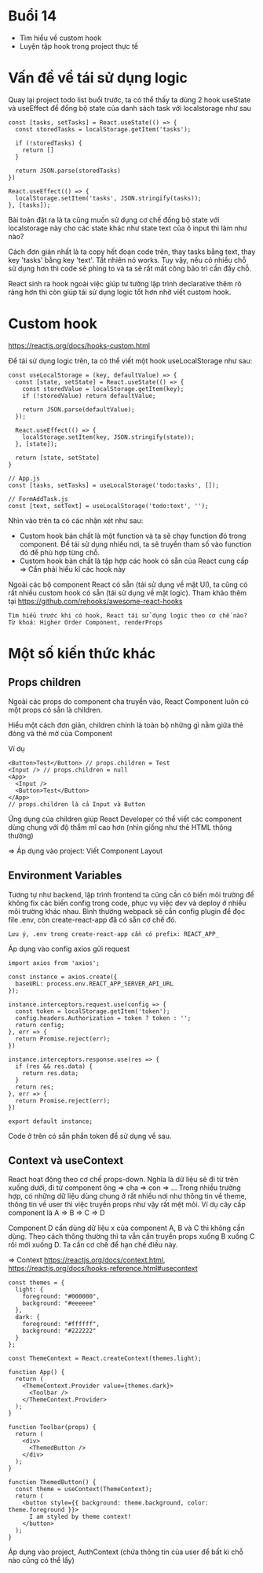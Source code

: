 # Buổi 14
- Tìm hiểu về custom hook
- Luyện tập hook trong project thực tế

# Vấn đề về tái sử dụng logic

Quay lại project todo list buổi trước, ta có thể thấy ta dùng 2 hook useState và useEffect để đồng bộ state của danh sách task với localstorage như sau
```
const [tasks, setTasks] = React.useState(() => {
  const storedTasks = localStorage.getItem('tasks');

  if (!storedTasks) {
    return []
  }

  return JSON.parse(storedTasks)
})

React.useEffect(() => {
  localStorage.setItem('tasks', JSON.stringify(tasks));
}, [tasks]);
```

Bài toán đặt ra là ta cũng muốn sử dụng cơ chế đồng bộ state với localstorage này cho các state khác như state text của ô input thì làm như nào? 

Cách đơn giản nhất là ta copy hết đoạn code trên, thay tasks bằng text, thay key 'tasks' bằng key 'text'. Tất nhiên nó works. Tuy vậy, nếu có nhiều chỗ sử dụng hơn thì code sẽ phìng to và ta sẽ rất mất công bảo trì cần đấy chỗ.

React sinh ra hook ngoài việc giúp tư tưởng lập trình declarative thêm rõ ràng hơn thì còn giúp tái sử dụng logic tốt hơn nhờ viết custom hook.

# Custom hook
https://reactjs.org/docs/hooks-custom.html

Để tái sử dụng logic trên, ta có thể viết một hook useLocalStorage như sau:
```
const useLocalStorage = (key, defaultValue) => {
  const [state, setState] = React.useState(() => {
    const storedValue = localStorage.getItem(key);
    if (!storedValue) return defaultValue;

    return JSON.parse(defaultValue);
  });

  React.useEffect(() => {
    localStorage.setItem(key, JSON.stringify(state));
  }, [state]);

  return [state, setState]
}

// App.js
const [tasks, setTasks] = useLocalStorage('todo:tasks', []);

// FormAddTask.js
const [text, setText] = useLocalStorage('todo:text', '');
```

Nhìn vào trên ta có các nhận xét như sau:
- Custom hook bản chất là một function và ta sẽ chạy function đó trong component. Để tái sử dụng nhiều nơi, ta sẽ truyền tham số vào function đó để phù hợp từng chỗ.
- Custom hook bản chất là tập hợp các hook có sẵn của React cung cấp => Cần phải hiểu kĩ các hook này

Ngoài các bộ component React có sẵn (tái sử dụng về mặt UI), ta cũng có rất nhiều custom hook có sẵn (tái sử dụng về mặt logic). Tham khảo thêm tại https://github.com/rehooks/awesome-react-hooks

`Tìm hiểu trước khi có hook, React tái sử dụng logic theo cơ chế nào? Từ khoá: Higher Order Component, renderProps`

# Một số kiến thức khác

## Props children
Ngoài các props do component cha truyền vào, React Component luôn có một props có sẵn là children.

Hiểu một cách đơn giản, children chính là toàn bộ những gì nằm giữa thẻ đóng và thẻ mở của Component

Ví dụ
```
<Button>Test</Button> // props.children = Test
<Input /> // props.children = null
<App>
  <Input />
  <Button>Test</Button>
</App> 
// props.children là cả Input và Button
```

Ứng dụng của children giúp React Developer có thể viết các component dùng chung với độ thẩm mĩ cao hơn (nhìn giống như thẻ HTML thông thường)

=> Áp dụng vào project: Viết Component Layout

## Environment Variables
Tương tự như backend, lập trình frontend ta cũng cần có biến môi trường để không fix các biến config trong code, phục vụ việc dev và deploy ở nhiều môi trường khác nhau. Bình thường webpack sẽ cần config plugin để đọc file .env, còn create-react-app đã có sẵn cơ chế đó.

`Lưu ý, .env trong create-react-app cần có prefix: REACT_APP_`

Áp dụng vào config axios gửi request
```
import axios from 'axios';

const instance = axios.create({
  baseURL: process.env.REACT_APP_SERVER_API_URL
});

instance.interceptors.request.use(config => {
  const token = localStorage.getItem('token');
  config.headers.Authorization = token ? token : '';
  return config;
}, err => {
  return Promise.reject(err);
})

instance.interceptors.response.use(res => {
  if (res && res.data) {
    return res.data;
  }
  return res;
}, err => {
  return Promise.reject(err);
})

export default instance;
```

Code ở trên có sẵn phần token để sử dụng về sau.

## Context và useContext
React hoạt động theo cơ chế props-down. Nghĩa là dữ liệu sẽ đi từ trên xuống dưới, đi từ component ông => cha => con => ...
Trong nhiều trường hợp, có những dữ liệu dùng chung ở rất nhiều nơi như thông tin về theme, thông tin về user thì việc truyền props như vậy rất mệt mỏi. 
Ví dụ cây cấp component là A => B => C => D

Component D cần dùng dữ liệu x của component A, B và C thì không cần dùng. Theo cách thông thường thì ta vẫn cần truyền props xuống B xuống C rồi mới xuống D. Ta cần cơ chế để hạn chế điều này.

=> Context https://reactjs.org/docs/context.html, https://reactjs.org/docs/hooks-reference.html#usecontext
```
const themes = {
  light: {
    foreground: "#000000",
    background: "#eeeeee"
  },
  dark: {
    foreground: "#ffffff",
    background: "#222222"
  }
};

const ThemeContext = React.createContext(themes.light);

function App() {
  return (
    <ThemeContext.Provider value={themes.dark}>
      <Toolbar />
    </ThemeContext.Provider>
  );
}

function Toolbar(props) {
  return (
    <div>
      <ThemedButton />
    </div>
  );
}

function ThemedButton() {
  const theme = useContext(ThemeContext);
  return (
    <button style={{ background: theme.background, color: theme.foreground }}>
      I am styled by theme context!
    </button>
  );
}
```

Áp dụng vào project, AuthContext (chứa thông tin của user để bất kì chỗ nào cũng có thể lấy)